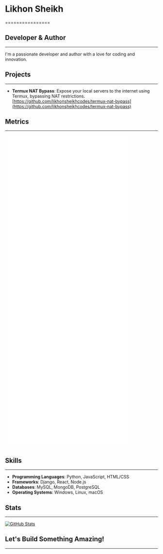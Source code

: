 # Likhon Sheikh
================

## Developer & Author
--------------------

I'm a passionate developer and author with a love for coding and innovation.

## Projects
------------

* **Termux NAT Bypass**: Expose your local servers to the internet using Termux, bypassing NAT restrictions. [https://github.com/likhonsheikhcodes/termux-nat-bypass](https://github.com/likhonsheikhcodes/termux-nat-bypass)

## Metrics
---------

[![Metrics](https://github.com/likhonsheikh54/likhonsheikh54/blob/main/dist/metrics.svg)](https://github.com/likhonsheikh54/likhonsheikh54)

## Skills
---------

* **Programming Languages**: Python, JavaScript, HTML/CSS
* **Frameworks**: Django, React, Node.js
* **Databases**: MySQL, MongoDB, PostgreSQL
* **Operating Systems**: Windows, Linux, macOS

## Stats
--------

[![GitHub Stats](https://github-readme-stats.vercel.app/api?username=likhonsheikh6&show_icons=true&theme=radical)](https://github.com/likhonsheikh6)

## Let's Build Something Amazing!
---------------------------------
